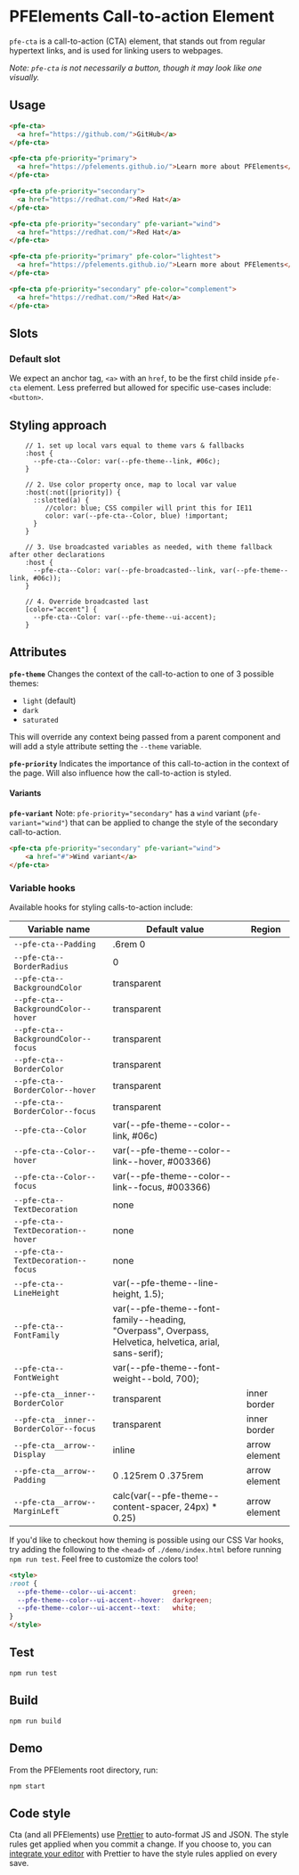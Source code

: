 # PFElements Call-to-action Element

`pfe-cta` is a call-to-action (CTA) element, that stands out from regular hypertext links, and is used for linking users to webpages.

_Note: `pfe-cta` is not necessarily a button, though it may look like one visually._

## Usage
```html
<pfe-cta>
  <a href="https://github.com/">GitHub</a>
</pfe-cta>

<pfe-cta pfe-priority="primary">
  <a href="https://pfelements.github.io/">Learn more about PFElements</a>
</pfe-cta>

<pfe-cta pfe-priority="secondary">
  <a href="https://redhat.com/">Red Hat</a>
</pfe-cta>

<pfe-cta pfe-priority="secondary" pfe-variant="wind">
  <a href="https://redhat.com/">Red Hat</a>
</pfe-cta>

<pfe-cta pfe-priority="primary" pfe-color="lightest">
  <a href="https://pfelements.github.io/">Learn more about PFElements</a>
</pfe-cta>

<pfe-cta pfe-priority="secondary" pfe-color="complement">
  <a href="https://redhat.com/">Red Hat</a>
</pfe-cta>
```

## Slots

### Default slot

We expect an anchor tag, `<a>` with an `href`, to be the first child inside `pfe-cta` element. Less preferred but allowed for specific use-cases include: `<button>`.

## Styling approach

```
    // 1. set up local vars equal to theme vars & fallbacks
    :host {
      --pfe-cta--Color: var(--pfe-theme--link, #06c);
    }

    // 2. Use color property once, map to local var value
    :host(:not([priority]) {
      ::slotted(a) {
         //color: blue; CSS compiler will print this for IE11
         color: var(--pfe-cta--Color, blue) !important;
      }
    }

    // 3. Use broadcasted variables as needed, with theme fallback after other declarations
    :host {
      --pfe-cta--Color: var(--pfe-broadcasted--link, var(--pfe-theme--link, #06c));
    }

    // 4. Override broadcasted last
    [color="accent"] {
      --pfe-cta--Color: var(--pfe-theme--ui-accent);
    }
```

## Attributes

**`pfe-theme`**
Changes the context of the call-to-action to one of 3 possible themes:
- `light` (default)
- `dark`
- `saturated`

This will override any context being passed from a parent component and will add a style attribute setting the `--theme` variable.

**`pfe-priority`**
Indicates the importance of this call-to-action in the context of the page.  Will also influence how the call-to-action is styled.

#### Variants

**`pfe-variant`**
Note: `pfe-priority="secondary"` has a `wind` variant (`pfe-variant="wind"`) that can be applied to change the style of the secondary call-to-action.

```html
<pfe-cta pfe-priority="secondary" pfe-variant="wind">
    <a href="#">Wind variant</a>
</pfe-cta>
```

### Variable hooks

Available hooks for styling calls-to-action include:

| Variable name | Default value | Region |
| --- | --- | --- |
| `--pfe-cta--Padding` | .6rem 0 |
| `--pfe-cta--BorderRadius` | 0 |
| `--pfe-cta--BackgroundColor` | transparent |
| `--pfe-cta--BackgroundColor--hover` | transparent |
| `--pfe-cta--BackgroundColor--focus` | transparent |
| `--pfe-cta--BorderColor` | transparent |
| `--pfe-cta--BorderColor--hover` | transparent |
| `--pfe-cta--BorderColor--focus` | transparent |
| `--pfe-cta--Color` | var(--pfe-theme--color--link, #06c) |
| `--pfe-cta--Color--hover` | var(--pfe-theme--color--link--hover, #003366) |
| `--pfe-cta--Color--focus` | var(--pfe-theme--color--link--focus, #003366) |
| `--pfe-cta--TextDecoration` | none |
| `--pfe-cta--TextDecoration--hover` | none |
| `--pfe-cta--TextDecoration--focus` | none |
| `--pfe-cta--LineHeight` | var(--pfe-theme--line-height, 1.5); |
| `--pfe-cta--FontFamily` | var(--pfe-theme--font-family--heading, "Overpass", Overpass, Helvetica, helvetica, arial, sans-serif); |
| `--pfe-cta--FontWeight` | var(--pfe-theme--font-weight--bold, 700); |
| `--pfe-cta__inner--BorderColor` | transparent | inner border |
| `--pfe-cta__inner--BorderColor--focus` | transparent | inner border |
| `--pfe-cta__arrow--Display` | inline | arrow element |
| `--pfe-cta__arrow--Padding` | 0 .125rem 0 .375rem | arrow element |
| `--pfe-cta__arrow--MarginLeft` | calc(var(--pfe-theme--content-spacer, 24px) * 0.25) | arrow element |

If you'd like to checkout how theming is possible using our CSS Var hooks, try adding the following to the `<head>` of `./demo/index.html` before running `npm run test`. Feel free to customize the colors too!

```html
<style>
:root {
  --pfe-theme--color--ui-accent:         green;
  --pfe-theme--color--ui-accent--hover:  darkgreen;
  --pfe-theme--color--ui-accent--text:   white;
}
</style>
```

## Test

    npm run test

## Build

    npm run build

## Demo

From the PFElements root directory, run:

    npm start

## Code style

Cta (and all PFElements) use [Prettier][prettier] to auto-format JS and JSON. The style rules get applied when you commit a change. If you choose to, you can [integrate your editor][prettier-ed] with Prettier to have the style rules applied on every save.

[prettier]: https://github.com/prettier/prettier/
[prettier-ed]: https://prettier.io/docs/en/editors.html
[web-component-tester]: https://github.com/Polymer/web-component-tester
